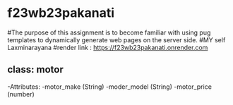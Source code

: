 # f23wb23pakanati
#The purpose of this assignment is to become familiar with using pug templates to dynamically generate web pages on the server side.
#MY self Laxminarayana
#render link : https://f23wb23pakanati.onrender.com
## class: motor
-Attributes:
    -motor_make (String)
    -moder_model (String)
    -motor_price (number)
